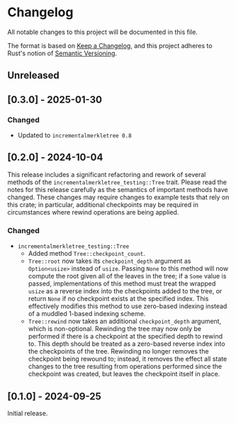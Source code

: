 # Changelog
All notable changes to this project will be documented in this file.

The format is based on [Keep a Changelog](https://keepachangelog.com/en/1.0.0/),
and this project adheres to Rust's notion of
[Semantic Versioning](https://semver.org/spec/v2.0.0.html).

## Unreleased

## [0.3.0] - 2025-01-30

### Changed
- Updated to `incrementalmerkletree 0.8`

## [0.2.0] - 2024-10-04

This release includes a significant refactoring and rework of several methods
of the `incrementalmerkletree_testing::Tree` trait. Please read the notes for
this release carefully as the semantics of important methods have changed.
These changes may require changes to example tests that rely on this crate; in
particular, additional checkpoints may be required in circumstances where
rewind operations are being applied.

### Changed
- `incrementalmerkletree_testing::Tree`
  - Added method `Tree::checkpoint_count`.
  - `Tree::root` now takes its `checkpoint_depth` argument as `Option<usize>`
    instead of `usize`. Passing `None` to this method will now compute the root
    given all of the leaves in the tree; if a `Some` value is passed,
    implementations of this method must treat the wrapped `usize` as a reverse
    index into the checkpoints added to the tree, or return `None` if no
    checkpoint exists at the specified index. This effectively modifies this
    method to use zero-based indexing instead of a muddled 1-based indexing
    scheme.
  - `Tree::rewind` now takes an additional `checkpoint_depth` argument, which
    is non-optional. Rewinding the tree may now only be performed if there is
    a checkpoint at the specified depth to rewind to. This depth should be
    treated as a zero-based reverse index into the checkpoints of the tree.
    Rewinding no longer removes the checkpoint being rewound to; instead, it
    removes the effect all state changes to the tree resulting from
    operations performed since the checkpoint was created, but leaves the
    checkpoint itself in place.

## [0.1.0] - 2024-09-25
Initial release.
